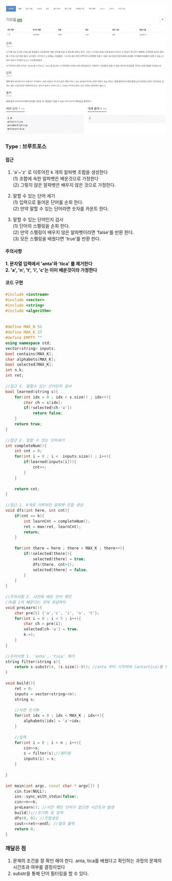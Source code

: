 ![Problem](https://github.com/seongjinkime/problem-solving/blob/master/images/1062.jpg)
### Type : 브루트포스

#### 접근
1. 'a'~'z' 로 이루어진 k 개의 알파벳 조합을 생성한다  
    (1) 조합에 속한 알파벳은 배운것으로 가정한다  
    (2) 그렇지 않은 알파벳은 배우지 않은 것으로 가정한다.  

2. 말할 수 있는 단어 세기  
    (1) 입력으로 들어온 단어를 순회 한다.  
    (2) 만약 말할 수 있는 단어라면 숫자를 카운트 한다.  

3. 말할 수 있는 단어인지 검사  
    (1) 단어의 스펠링을 순회 한다.    
    (2) 만약 스펠링이 배우지 않은 알파벳이라면 'false'를 반환 한다.  
    (3) 모든 스펠링을 배웠다면 'true'를 반환 한다.  

#### 주의사항

**1. 문자열 입력에서 'anta'와 'tica' 를 제거한다**  
**2. 'a', 'n', 't', 'i', 'c'는 이미 배운것이라 가정한다**


#### 코드 구현  

```cpp
#include <iostream>
#include <vector>
#include <string>
#include <algorithm>


#define MAX_N 51
#define MAX_K 27
#define EMPTY ""
using namespace std;
vector<string> inputs;
bool contains[MAX_K];
char alphabets[MAX_K];
bool selected[MAX_K];
int n,k;
int ret;

//접근 3. 말할수 있는 단어인지 검사
bool learned(string s){
    for(int idx = 0 ; idx < s.size() ; idx++){
        char ch = s[idx];
        if(!selected[ch-'a'])
            return false;
    }
    return true;
}

//접근 2. 말할 수 있는 단어세기
int completeNum(){
    int cnt = 0;
    for(int i = 0 ; i <  inputs.size() ; i++){
        if(learned(inputs[i])){
            cnt++;
        }
    }

    return cnt;
}

//접근 1. k개로 이루어진 알파벳 조합 생성
void dfs(int here, int cnt){
    if(cnt == k){
        int learnCnt = completeNum();
        ret = max(ret, learnCnt);
        return;
    }

    for(int there = here ; there < MAX_K ; there++){
        if(!selected[there]){
            selected[there] = true;
            dfs(there, cnt+1);
            selected[there] = false;
        }
    }
}

//주의사항 2. 사전에 배운 단어 확인
//k를 1씩 빼준다는 것에 유념하자
void preLearn(){
    char pre[5] {'a','c', 'i', 'n', 't'};
    for(int i = 0 ; i < 5 ; i++){
        char ch = pre[i];
        selected[ch-'a'] = true;
        k-=1;
    }
}

//주의사항 1. 'anta', 'tica' 제거
string filter(string s){
    return s.substr(4, (s.size()-8)); //anta 부터 시작하여 (anta+tica)를 뺀 갯수만큼의 글자를 반환
}

void build(){
    ret = 0;
    inputs = vector<string>(n);
    string s;

    //사전 초기화
    for(int idx = 0 ; idx < MAX_K ; idx++){
        alphabets[idx] = 'a'+idx;
    }

    //입력
    for(int i = 0 ; i < n ; i++){
        cin>>s;
        s = filter(s);//필터링
        inputs[i] = s;
    }

}

int main(int argc, const char * argv[]) {
    cin.tie(NULL);
    ios::sync_with_stdio(false);
    cin>>n>>k;
    preLearn(); //사전 확인 단어가 없으면 시간초과 발생
    build();//초기화 및 입력
    dfs(0, 0); //조합생성
    cout<<ret<<endl; //결과 출력
    return 0;
}

```

### 깨달은 점
1. 문제의 조건을 잘 확인 해야 한다. anta, tica를 배웠다고 확인하는 과정의 문제의 시간초과 여부를 결정지었다
2. substr을 통해 단어 필터링을 할 수 있다.
